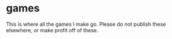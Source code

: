 # games
This is where all the games I make go. Please do not publish these elsewhere, or make profit off of these.
